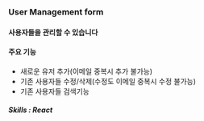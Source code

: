 ### User Management form

#### 사용자들을 관리할 수 있습니다

#### 주요 기능
- 새로운 유저 추가(이메일 중복시 추가 불가능)
- 기존 사용자들 수정/삭제(수정도 이메일 중복시 수정 불가능)
- 기존 사용자들 검색기능


##### Skills : React
